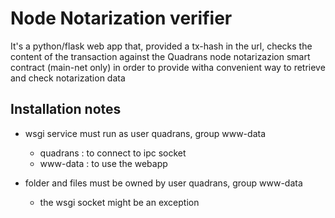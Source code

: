 
# Node Notarization verifier
It's a python/flask web app that, provided a tx-hash in the url, checks the content of the transaction against the Quadrans node notarizazion smart contract (main-net only) in order to provide witha convenient way to retrieve and check notarization data
  

## Installation notes

- wsgi service must run as user quadrans, group www-data
	- quadrans : to connect to ipc socket
	- www-data : to use the webapp
  
- folder and files must be owned by user quadrans, group www-data
	- the wsgi socket might be an exception
